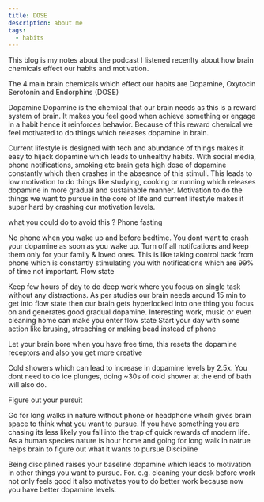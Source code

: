 ```yaml
---
title: DOSE
description: about me
tags:
  - habits
---
```


This blog is my notes about the podcast I listened recenlty about how brain chemicals effect our habits and motivation.

The 4 main brain chemicals which effect our habits are Dopamine, Oxytocin Serotonin and Endorphins (DOSE)

Dopamine
Dopamine is the chemical that our brain needs as this is a reward system of brain. It makes you feel good when achieve something or engage in a habit hence it reinforces behavior. Because of this reward chemical we feel motivated to do things which releases dopamine in brain.

Current lifestyle is designed with tech and abundance of things makes it easy to hijack dopamine which leads to unhealthy habits. With social media, phone notifications, smoking etc brain gets high dose of dopamine constantly which then crashes in the absesnce of this stimuli. This leads to low motivation to do things like studying, cooking or running which releases dopamine in more gradual and sustainable manner. Motivation to do the things we want to pursue in the core of life and current lifestyle makes it super hard by crashing our motivation levels.

what you could do to avoid this ?
Phone fasting

No phone when you wake up and before bedtime. You dont want to crash your dopamine as soon as you wake up.
Turn off all notifcations and keep them only for your family & loved ones. This is like taking control back from phone which is constantly stimulating you with notifications which are 99% of time not important.
Flow state

Keep few hours of day to do deep work where you focus on single task without any distractions.
As per studies our brain needs around 15 min to get into flow state then our brain gets hyperlocked into one thing you focus on and generates good gradual dopamine.
Interesting work, music or even cleaning home can make you enter flow state
Start your day with some action like brusing, streaching or making bead instead of phone

Let your brain bore when you have free time, this resets the dopamine receptors and also you get more creative

Cold showers which can lead to increase in dopamine levels by 2.5x. You dont need to do ice plunges, doing ~30s of cold shower at the end of bath will also do.

Figure out your pursuit

Go for long walks in nature without phone or headphone whcih gives brain space to think what you want to pursue. If you have something you are chasing its less likely you fall into the trap of quick rewards of modern life.
As a human species nature is hour home and going for long walk in natrue helps brain to figure out what it wants to pursue
Discipline

Being disciplined raises your baseline dopamine which leads to motivation in other things you want to pursue. For. e.g. cleaning your desk before work not only feels good it also motivates you to do better work because now you have better dopamine levels.
